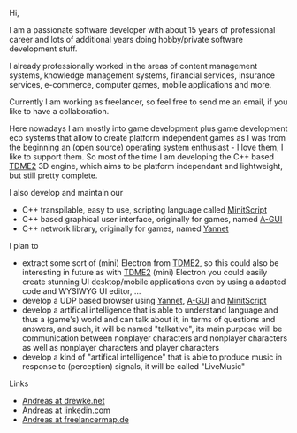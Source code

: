 Hi,

I am a passionate software developer with about 15 years of professional career and lots of additional years doing hobby/private software development stuff.

I already professionally worked in the areas of content management systems, knowledge management systems, financial services, insurance services, e-commerce, computer games, mobile applications and more.

Currently I am working as freelancer, so feel free to send me an email, if you like to have a collaboration.

Here nowadays I am mostly into game development plus game development eco systems that allow to create platform independent games as I was from the beginning an (open source) operating system enthusiast - I love them, I like to support them.
So most of the time I am developing the C++ based [TDME2](https://github.com/andreasdr/tdme2) 3D engine, which aims to be platform independant and lightweight, but still pretty complete.

I also develop and maintain our
- C++ transpilable, easy to use, scripting language called [MinitScript](https://github.com/andreasdr/minitscript)
- C++ based graphical user interface, originally for games, named [A-GUI](https://github.com/andreasdr/a-gui)
- C++ network library, originally for games, named [Yannet](https://github.com/andreasdr/yannet)

I plan to 
- extract some sort of (mini) Electron from [TDME2](https://github.com/andreasdr/tdme2), so this could also be interesting in future as with [TDME2](https://github.com/andreasdr/tdme2) (mini) Electron you could easily create stunning UI desktop/mobile applications even by using a adapted code and WYSIWYG UI editor, ...
- develop a UDP based browser using [Yannet](https://github.com/andreasdr/yannet), [A-GUI](https://github.com/andreasdr/a-gui) and [MinitScript](https://github.com/andreasdr/minitscript)
- develop a artifical intelligence that is able to understand language and thus a (game's) world and can talk about it, in terms of questions and answers, and such, it will be named "talkative", its main purpose will be communication between nonplayer characters and nonplayer characters as well as nonplayer characters and player characters
- develop a kind of "artifical intelligence" that is able to produce music in response to (perception) signals, it will be called "LiveMusic" 

Links
- [Andreas at drewke.net](https://drewke.net)
- [Andreas at linkedin.com](https://de.linkedin.com/pub/andreas-drewke/26/15/490)
- [Andreas at freelancermap.de](https://www.freelancermap.de/freelancer-verzeichnis/profile/entwicklung/496543-profil-andreas-drewke-freiberufler-als-softwareentwickler.html)
